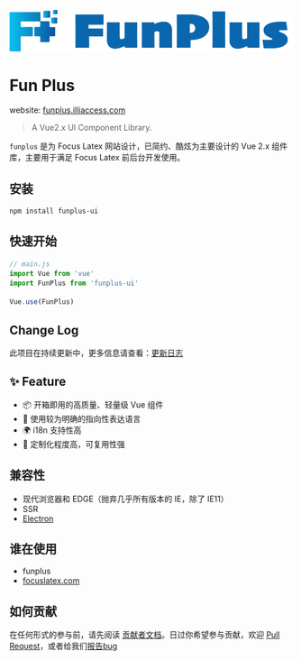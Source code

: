 ![Fun Plus](https://github.com/mitkimi/funplus/blob/master/examples/assets/images/logo.png?raw=true)
# Fun Plus

website: [funplus.illiaccess.com](https://funplus.illiaccess.com)

> A Vue2.x UI Component Library.

`funplus` 是为 Focus Latex 网站设计，已简约、酷炫为主要设计的 Vue 2.x 组件库，主要用于满足 Focus Latex 前后台开发使用。

## 安装
```bash
npm install funplus-ui
```

## 快速开始
```javascript
// main.js
import Vue from 'vue'
import FunPlus from 'funplus-ui'

Vue.use(FunPlus)
```

## Change Log
此项目在持续更新中，更多信息请查看：[更新日志](https://funplus.illiaccess.com/#/document/changelog)

## ✨ Feature
- 📦 开箱即用的高质量、轻量级 Vue 组件
- 🌈 使用较为明确的指向性表达语言
- 🌍 i18n 支持性高
- 🔑 定制化程度高，可复用性强

## 兼容性
- 现代浏览器和 EDGE（抛弃几乎所有版本的 IE，除了 IE11）
- SSR
- [Electron](https://www.electronjs.org/)

## 谁在使用
- funplus
- [focuslatex.com](https://focuslatex.com)

## 如何贡献
在任何形式的参与前，请先阅读 [贡献者文档](https://funplus.illiaccess.com/#/document/contributing)。日过你希望参与贡献，欢迎 [Pull Request](https://github.com/mitkimi/funplus/pulls)，或者给我们[报告bug](https://github.com/mitkimi/funplus/issues)

